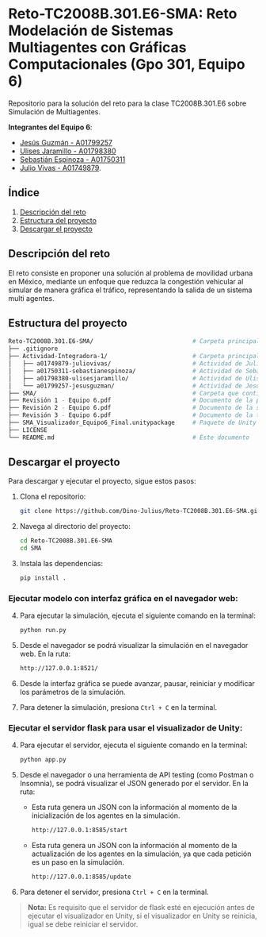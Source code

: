 Reto-TC2008B.301.E6-SMA: Reto Modelación de Sistemas Multiagentes con Gráficas Computacionales (Gpo 301, Equipo 6)
========================


Repositorio para la solución del reto para la clase TC2008B.301.E6 sobre Simulación de Multiagentes.

**Integrantes del Equipo 6**: 
- [Jesús Guzmán - A01799257](https://github.com/XxCppSlayerxX)
- [Ulises Jaramillo - A01798380](https://github.com/Ulises-JPx)
- [Sebastián Espinoza - A01750311](https://github.com/Sebastian-Espinoza-25)
- [Julio Vivas - A01749879](https://github.com/Dino-Julius).

## Índice

1. [Descripción del reto](#descripción-del-reto)
2. [Estructura del proyecto](#estructura-del-proyecto)
3. [Descargar el proyecto](#descargar-el-proyecto)

## Descripción del reto

El reto consiste en proponer una solución al problema de movilidad urbana en México, mediante un enfoque que reduzca la congestión vehicular al simular de manera gráfica el tráfico, representando la salida de un sistema multi agentes.

## Estructura del proyecto

```bash
Reto-TC2008B.301.E6-SMA/                            # Carpeta principal del proyecto
├── .gitignore          
├── Actividad-Integradora-1/                        # Carpeta principal para las entregas de la Actividad Integradora 1, acceder a la carpeta para más información
│   ├── a01749879-juliovivas/                       # Actividad de Julio Vivas
│   ├── a01750311-sebastianespinoza/                # Actividad de Sebastián Espinoza
│   ├── a01798380-ulisesjaramillo/                  # Actividad de Ulises Jaramillo
│   └── a01799257-jesusguzman/                      # Actividad de Jesús Guzmán
├── SMA/                                            # Carpeta que contiene el modelo en MESA de Movilidad Urbana, acceder a la carpeta para más información
├── Revisión 1 - Equipo 6.pdf                       # Documento de la primera entrega del Reto
├── Revisión 2 - Equipo 6.pdf                       # Documento de la segunda entrega del Reto
├── Revisión 3 - Equipo 6.pdf                       # Documento de la tercera entrega del Reto 
├── SMA_Visualizador_Equipo6_Final.unitypackage     # Paquete de Unity con el visualizador de la simulación
├── LICENSE                          
└── README.md                                       # Este documento
```

## Descargar el proyecto

Para descargar y ejecutar el proyecto, sigue estos pasos:

1. Clona el repositorio:
    ```sh
    git clone https://github.com/Dino-Julius/Reto-TC2008B.301.E6-SMA.git
    ```

2. Navega al directorio del proyecto:
    ```sh
    cd Reto-TC2008B.301.E6-SMA
    cd SMA
    ```

3. Instala las dependencias:
    ```sh
    pip install .
    ```

### Ejecutar modelo con interfaz gráfica en el navegador web:

4. Para ejecutar la simulación, ejecuta el siguiente comando en la terminal:
    ```sh
    python run.py
    ```

5. Desde el navegador se podrá visualizar la simulación en el navegador web. En la ruta:
    ```sh
    http://127.0.0.1:8521/
    ```

6. Desde la interfaz gráfica se puede avanzar, pausar, reiniciar y modificar los parámetros de la simulación.

7. Para detener la simulación, presiona `Ctrl + C` en la terminal.

### Ejecutar el servidor flask para usar el visualizador de Unity:

4. Para ejecutar el servidor, ejecuta el siguiente comando en la terminal:
    ```sh
    python app.py
    ```

5. Desde el navegador o una herramienta de API testing (como Postman o Insomnia), se podrá visualizar el JSON generado por el servidor. En la ruta:
    
    - Esta ruta genera un JSON con la información al momento de la inicialización de los agentes en la simulación.
        ```sh
        http://127.0.0.1:8585/start
        ```

    - Esta ruta genera un JSON con la información al momento de la actualización de los agentes en la simulación, ya que cada petición es un paso en la simulación.
        ```sh
        http://127.0.0.1:8585/update
        ```

6. Para detener el servidor, presiona `Ctrl + C` en la terminal.

> **Nota:** Es requisito que el servidor de flask esté en ejecución antes de ejecutar el visualizador en Unity, si el visualizador en Unity se reinicia, igual se debe reiniciar el servidor.